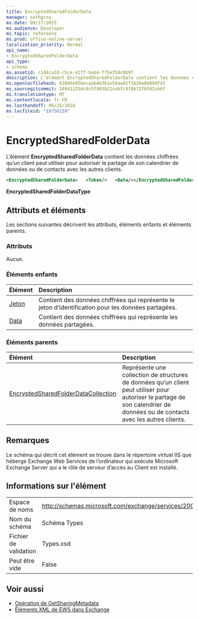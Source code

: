 ```yaml
---
title: EncryptedSharedFolderData
manager: sethgros
ms.date: 09/17/2015
ms.audience: Developer
ms.topic: reference
ms.prod: office-online-server
localization_priority: Normal
api_name:
- EncryptedSharedFolderData
api_type:
- schema
ms.assetid: c1d4ca18-c5ce-41ff-bab4-f75e358c8b9f
description: L’élément EncryptedSharedFolderData contient les données chiffrées qu’un client peut utiliser pour autoriser le partage de son calendrier de données ou de contacts avec les autres clients.
ms.openlocfilehash: 63966e95becaab4b3b1e54aa81f1b20a8b09dfd3
ms.sourcegitcommit: 34041125dc8c5f993b21cebfc4f8b72f0fd2cb6f
ms.translationtype: MT
ms.contentlocale: fr-FR
ms.lasthandoff: 06/25/2018
ms.locfileid: "19756159"
---
```

# <a name="encryptedsharedfolderdata"></a>EncryptedSharedFolderData

L’élément **EncryptedSharedFolderData** contient les données chiffrées qu’un client peut utiliser pour autoriser le partage de son calendrier de données ou de contacts avec les autres clients. 
  
```xml
<EncryptedSharedFolderData>   <Token/>   <Data/></EncryptedSharedFolderData>
```

 **EncryptedSharedFolderDataType**
## <a name="attributes-and-elements"></a>Attributs et éléments

Les sections suivantes décrivent les attributs, éléments enfants et éléments parents.
  
### <a name="attributes"></a>Attributs

Aucun.
  
### <a name="child-elements"></a>Éléments enfants

|**Élément**|**Description**|
|:-----|:-----|
|[Jeton](token.md) <br/> |Contient des données chiffrées qui représente le jeton d’identification pour les données partagées.  <br/> |
|[Data](data.md) <br/> |Contient des données chiffrées qui représente les données partagées.  <br/> |
   
### <a name="parent-elements"></a>Éléments parents

|**Élément**|**Description**|
|:-----|:-----|
|[EncryptedSharedFolderDataCollection](encryptedsharedfolderdatacollection.md) <br/> |Représente une collection de structures de données qu’un client peut utiliser pour autoriser le partage de son calendrier de données ou de contacts avec les autres clients.  <br/> |
   
## <a name="remarks"></a>Remarques

Le schéma qui décrit cet élément se trouve dans le répertoire virtuel IIS que héberge Exchange Web Services de l’ordinateur qui exécute Microsoft Exchange Server qui a le rôle de serveur d’accès au Client est installé.
  
## <a name="element-information"></a>Informations sur l'élément

|||
|:-----|:-----|
|Espace de noms  <br/> |http://schemas.microsoft.com/exchange/services/2006/types  <br/> |
|Nom du schéma  <br/> |Schéma Types  <br/> |
|Fichier de validation  <br/> |Types.xsd  <br/> |
|Peut être vide  <br/> |False  <br/> |
   
## <a name="see-also"></a>Voir aussi

- [Opération de GetSharingMetadata](getsharingmetadata-operation.md)
- [Éléments XML de EWS dans Exchange](ews-xml-elements-in-exchange.md)

